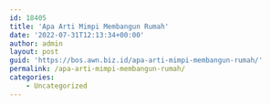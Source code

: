 ```yaml
---
id: 18405
title: 'Apa Arti Mimpi Membangun Rumah'
date: '2022-07-31T12:13:34+00:00'
author: admin
layout: post
guid: 'https://bos.awn.biz.id/apa-arti-mimpi-membangun-rumah/'
permalink: /apa-arti-mimpi-membangun-rumah/
categories:
    - Uncategorized
---
```


